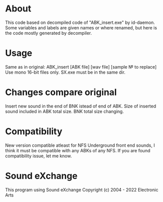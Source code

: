 # About
This code based on decompiled code of "ABK_insert.exe" by id-daemon.
Some variables and labels are given names or where renamed, but here is the code mostly generated by decompiler.

# Usage
Same as in original:
ABK_insert [ABK file] [wav file] [sample № to replace]
Use mono 16-bit files only.
SX.exe must be in the same dir.

# Changes compare original
Insert new sound in the end of BNK istead of end of ABK.
Size of inserted sound included in ABK total size.
BNK total size changing.

# Compatibility
New version compatible atleast for NFS Underground front end sounds, I think it must be compatible with any ABKs of any NFS.
If you are found compatibility issue, let me know.

# Sound eXchange
This program using 
Sound eXchange Copyright (c) 2004 - 2022 Electronic Arts
